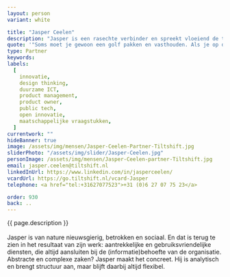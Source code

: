 ```yaml
---
layout: person
variant: white

title: "Jasper Ceelen"
description: "Jasper is een rasechte verbinder en spreekt vloeiend de taal van ontwerpers, technologen, stakeholders en eindgebruikers. Waar nodig maakt hij een vertaalslag en zorgt hij ervoor dat iedereen op één lijn zit. Met ruim twintig jaar ervaring in software-ontwikkeling en communicatieprojecten helpt hij organisaties bij digitale transformaties en het creëren van digitale diensten en producten."
quote: '"Soms moet je gewoon een golf pakken en vasthouden. Als je op de beste golf blijft wachten, kun je nooit surfen."'
type: Partner
keywords:
labels:
  [
    innovatie, 
    design thinking, 
    duurzame ICT,
    product management,
    product owner,
    public tech,
    open innovatie,
    maatschappelijke vraagstukken,
  ]
currentwork: ""
hideBanner: true
image: /assets/img/mensen/Jasper-Ceelen-Partner-Tiltshift.jpg
sliderPhoto: "/assets/img/slider/Jasper-Ceelen.jpg"
personImage: /assets/img/mensen/Jasper-Ceelen-partner-Tiltshift.jpg
email: jasper.ceelen@tiltshift.nl
linkedInUrl: https://www.linkedin.com/in/jasperceelen/
vcardUrl: https://go.tiltshift.nl/vcard-Jasper
telephone: <a href="tel:+31627077523">+31 (0)‭6 27 07 75 23‬</a>

order: 930
back: ..
---
```


{{ page.description }}
<br /><br />
Jasper is van nature nieuwsgierig, betrokken en sociaal. En dat is terug te zien in het resultaat van zijn werk: aantrekkelijke en gebruiksvriendelijke diensten, die altijd aansluiten bij de (informatie)behoefte van de organisatie. Abstracte en complexe zaken? Jasper maakt het concreet. Hij is analytisch en brengt structuur aan, maar blijft daarbij altijd flexibel.
